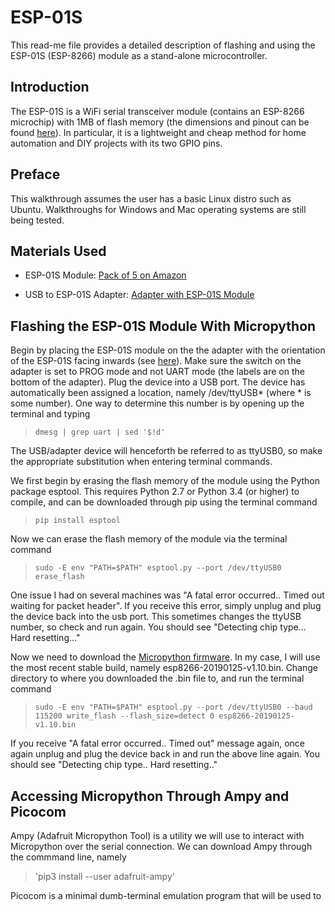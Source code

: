 # ESP-01S
This read-me file provides a detailed description of flashing and using the ESP-01S (ESP-8266) module as a stand-alone microcontroller.  

## Introduction
The ESP-01S is a WiFi serial transceiver module (contains an ESP-8266 microchip) with 1MB of flash memory (the dimensions and pinout can be found [here](https://github.com/hallb2/ESP01S/blob/master/Pictures/ESP-01S%20Pin%20Layout.jpeg)). In particular, it is a lightweight and cheap method for home automation and DIY projects with its two GPIO pins. 

## Preface
This walkthrough assumes the user has a basic Linux distro such as Ubuntu. Walkthroughs for Windows and Mac operating systems are still being tested. 

## Materials Used 
- ESP-01S Module: [Pack of 5 on Amazon](https://www.amazon.com/DIYmall-ESP8266-ESP-01S-Serial-Transceiver/dp/B07LBD33NT/ref=sr_1_6?crid=1KOD0CXA9RMBZ&keywords=diymall+esp8266&qid=1556118754&s=electronics&sprefix=DIYmall+esp%2Cbeauty%2C132&sr=1-6)

- USB to ESP-01S Adapter: [Adapter with ESP-01S Module](https://www.amazon.com/ESP-01S-ESP8266-Wireless-Adapter-4-5-5-5V/dp/B07KF119YB/ref=pd_cp_147_1?pd_rd_w=WmEpL&pf_rd_p=ef4dc990-a9ca-4945-ae0b-f8d549198ed6&pf_rd_r=8EAED7B3EFC142PAMDQY&pd_rd_r=0d0aba62-66a3-11e9-bbed-57e65051719f&pd_rd_wg=fm7pu&pd_rd_i=B07KF119YB&psc=1&refRID=8EAED7B3EFC142PAMDQY)

## Flashing the ESP-01S Module With Micropython
Begin by placing the ESP-01S module on the the adapter with the orientation of the ESP-01S facing inwards (see [here](https://github.com/hallb2/ESP01S/blob/master/Pictures/ESP-01S%20Orientation%20with%20Adapter.jpg)). Make sure the switch on the adapter is set to PROG mode and not UART mode (the labels are on the bottom of the adapter). Plug the device into a USB port. The device has automatically been assigned a location, namely /dev/ttyUSB* (where * is some number). One way to determine this number is by opening up the terminal and typing 

> `dmesg | grep uart | sed '$!d'`

The USB/adapter device will henceforth be referred to as ttyUSB0, so make the appropriate substitution when entering terminal commands. 

We first begin by erasing the flash memory of the module using the Python package esptool. This requires Python 2.7 or Python 3.4 (or higher) to compile, and can be downloaded through pip using the terminal command

> `pip install esptool`

Now we can erase the flash memory of the module via the terminal command

> `sudo -E env "PATH=$PATH" esptool.py --port /dev/ttyUSB0 erase_flash`

One issue I had on several machines was "A fatal error occurred.. Timed out waiting for packet header". If you receive this error, simply unplug and plug the device back into the usb port. This sometimes changes the ttyUSB number, so check and run again. You should see "Detecting chip type... Hard resetting..." 

Now we need to download the <a href="https://micropython.org/download#esp8266">Micropython firmware</a>. In my case, I will use the most recent stable build, namely esp8266-20190125-v1.10.bin. Change directory to where you downloaded the .bin file to, and run the terminal command

> `sudo -E env "PATH=$PATH" esptool.py --port /dev/ttyUSB0 --baud 115200 write_flash --flash_size=detect 0 esp8266-20190125-v1.10.bin`

If you receive "A fatal error occurred.. Timed out" message again, once again unplug and plug the device back in and run the above line again. You should see "Detecting chip type.. Hard resetting.."

## Accessing Micropython Through Ampy and Picocom

Ampy (Adafruit Micropython Tool) is a utility we will use to interact with Micropython over the serial connection. We can download Ampy through the commmand line, namely

> 'pip3 install --user adafruit-ampy'

Picocom is a minimal dumb-terminal emulation program that will be used to 
